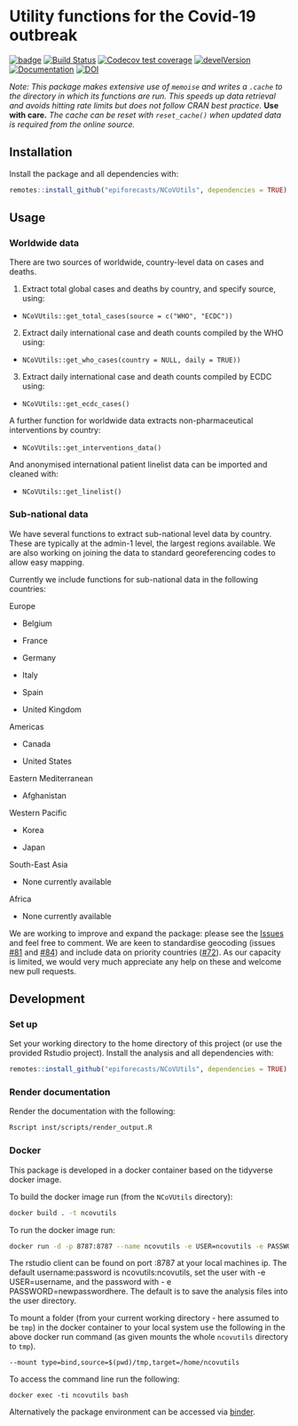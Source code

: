 # Utility functions for the Covid-19 outbreak

[![badge](https://img.shields.io/badge/Launch-package-lightblue.svg)](https://mybinder.org/v2/gh/epiforecasts/NCoVUtils/master?urlpath=rstudio)
[![Build Status](https://travis-ci.com/epiforecasts/NCoVUtils.svg?branch=master)](https://travis-ci.com/epiforecasts/NCoVUtils)
  [![Codecov test coverage](https://codecov.io/gh/epiforecasts/NCoVUtils/branch/master/graph/badge.svg)](https://codecov.io/gh/epiforecasts/NCoVUtils?branch=master)
[![develVersion](https://img.shields.io/badge/devel%20version-0.3.0-green.svg?style=flat)](https://github.com/epiforecasts/NCoVUtils)
[![Documentation](https://img.shields.io/badge/Package-documentation-lightgrey.svg?style=flat)](https://epiforecasts.io/NCoVUtils)
[![DOI](https://zenodo.org/badge/238177228.svg)](https://zenodo.org/badge/latestdoi/238177228)


*Note: This package makes extensive use of `memoise` and writes a `.cache` to the directory in which its functions are run. This speeds up data retrieval and avoids hitting rate limits but does not follow CRAN best practice.* **Use with care.** *The cache can be reset with `reset_cache()` when updated data is required from the online source.*

## Installation

Install the package and all dependencies with:

```r
remotes::install_github("epiforecasts/NCoVUtils", dependencies = TRUE)
```

## Usage

### Worldwide data

There are two sources of worldwide, country-level data on cases and deaths.

1. Extract total global cases and deaths by country, and specify source, using:
  + ```NCoVUtils::get_total_cases(source = c("WHO", "ECDC"))```
2. Extract daily international case and death counts compiled by the WHO using:
  + ```NCoVUtils::get_who_cases(country = NULL, daily = TRUE))```
3. Extract daily international case and death counts compiled by ECDC using:
  + ```NCoVUtils::get_ecdc_cases()```

A further function for worldwide data extracts non-pharmaceutical interventions by country:

* ```NCoVUtils::get_interventions_data()```

And anonymised international patient linelist data can be imported and cleaned with:

* ```NCoVUtils::get_linelist()```

### Sub-national data

We have several functions to extract sub-national level data by country. These are typically at the admin-1 level, the largest regions available. We are also working on joining the data to standard georeferencing codes to allow easy mapping.

Currently we include functions for sub-national data in the following countries:

Europe

  +	Belgium

  +	France

  + Germany

  +	Italy

  +	Spain

  + United Kingdom

Americas

  +	Canada

  +	United States

Eastern Mediterranean

  + Afghanistan

Western Pacific

  + Korea

  + Japan

South-East Asia

  + None currently available

Africa

  + None currently available


We are working to improve and expand the package: please see the [Issues](https://github.com/epiforecasts/NCoVUtils/issues) and feel free to comment. We are keen to standardise geocoding (issues [#81](https://github.com/epiforecasts/NCoVUtils/issues/81) and [#84](https://github.com/epiforecasts/NCoVUtils/issues/84)) and include data on priority countries ([#72](https://github.com/epiforecasts/NCoVUtils/issues/72)). As our capacity is limited, we would very much appreciate any help on these and welcome new pull requests.


## Development

### Set up

Set your working directory to the home directory of this project (or use the provided Rstudio project). Install the analysis and all dependencies with:

```r
remotes::install_github("epiforecasts/NCoVUtils", dependencies = TRUE)
```

### Render documentation

Render the documentation with the following:

```bash
Rscript inst/scripts/render_output.R
```

### Docker


This package is developed in a docker container based on the tidyverse docker image.

To build the docker image run (from the `NCoVUtils` directory):

```bash
docker build . -t ncovutils
```

To run the docker image run:

```bash
docker run -d -p 8787:8787 --name ncovutils -e USER=ncovutils -e PASSWORD=ncovutils ncovutils
```

The rstudio client can be found on port :8787 at your local machines ip. The default username:password is ncovutils:ncovutils, set the user with -e USER=username, and the password with - e PASSWORD=newpasswordhere. The default is to save the analysis files into the user directory.

To mount a folder (from your current working directory - here assumed to be `tmp`) in the docker container to your local system use the following in the above docker run command (as given mounts the whole `ncovutils` directory to `tmp`).

```{bash, eval = FALSE}
--mount type=bind,source=$(pwd)/tmp,target=/home/ncovutils
```

To access the command line run the following:

```{bash, eval = FALSE}
docker exec -ti ncovutils bash
```

Alternatively the package environment can be accessed via [binder](https://mybinder.org/v2/gh/epiforecasts/ncovutils/master?urlpath=rstudio).
